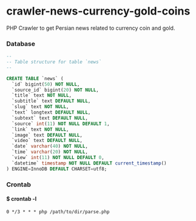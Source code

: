 # crawler-news-currency-gold-coins

PHP Crawler to get Persian news related to currency coin and gold. 

### Database

```sql
--
-- Table structure for table `news`
--

CREATE TABLE `news` (
  `id` bigint(50) NOT NULL,
  `source_id` bigint(20) NOT NULL,
  `title` text NOT NULL,
  `subtitle` text DEFAULT NULL,
  `slug` text NOT NULL,
  `text` longtext DEFAULT NULL,
  `subtext` text DEFAULT NULL,
  `source` int(11) NOT NULL DEFAULT 1,
  `link` text NOT NULL,
  `image` text DEFAULT NULL,
  `video` text DEFAULT NULL,
  `date` varchar(40) NOT NULL,
  `time` varchar(20) NOT NULL,
  `view` int(11) NOT NULL DEFAULT 0,
  `datetime` timestamp NOT NULL DEFAULT current_timestamp()
) ENGINE=InnoDB DEFAULT CHARSET=utf8;
```

### Crontab

#### $ crontab -l

```
0 */3 * * * php /path/to/dir/parse.php
```

